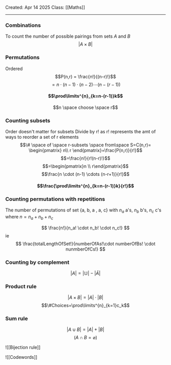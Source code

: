 Created: Apr 14 2025
Class: [[Maths]] 
- - -
### Combinations
To count the number of possible pairings from sets $A$ and $B$
$$
|A \times B|
$$
### Permutations
Ordered
$$P(n,r) = \frac{n!}{(n-r)!}$$
$$= n\cdot(n-1)\cdot(n-2)\cdots(n-(r-1))$$
#### $$\prod\limits^{n}_{k=n-(r-1)}k$$
$$n \space choose \space r$$
### Counting subsets
Order doesn't matter for subsets
Divide by r! as r! represents the amt of ways to reorder a set of r elements
$$\# \space of \space r-subsets \space from\space  S=C(n,r)=
\begin{pmatrix}
           n\\
           r
         \end{pmatrix}=\frac{P(n,r)}{r!}$$
$$=\frac{n!}{r!(n-r)!}$$
$$=\begin{pmatrix}n \\ r\end{pmatrix}$$
$$\frac{n \cdot (n-1) \cdots (n-r+1)}{r!}$$
#### $$\frac{\prod\limits^{n}_{k=n-(r-1)}k}{r!}$$
### Counting permutations with repetitions
The number of permutations of set {a, b, a , a, c} with $n_a$ a's, $n_b$ b's, $n_c$ c's where $n = n_a+n_b+n_c$

$$
\frac{n!}{n_a! \cdot n_b! \cdot n_c!}
$$
ie
$$
\frac{totalLengthOfSet!}{numberOfAs!\cdot numberOfBs! \cdot nunmberOfCs!}
$$

### Counting by complement

$$
|A| = |\mathbb U|-|\bar{A}|
$$
### Product rule
$$|A \times B| = |A| \cdot |B|$$
$$\#Choices=\prod\limits^{n}_{k=1}c_k$$
### Sum rule
$$
|A \cup B| = |A| + |B|
$$
$$
(A \cap B = \varnothing)
$$

![[Bijection rule]]



![[Codewords]]
